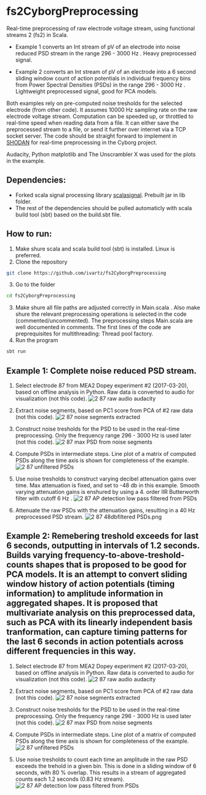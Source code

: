 # fs2CyborgPreprocessing
Real-time preprocessing of raw electrode voltage stream, using functional streams 2 (fs2) in Scala.

* Example 1 converts an Int stream of pV of an electrode into noise reduced PSD stream in the range 296 - 3000 Hz . Heavy preprocessed signal.

* Example 2 converts an Int stream of pV of an electrode into a 6 second sliding window count of action potentials in individual frequency bins from Power Spectral Densities (PSDs) in the range 296 - 3000 Hz . Lightweight preprocessed signal, good for PCA models.

Both examples rely on pre-computed noise tresholds for the selected electrode (from other code). It assumes 10000 Hz sampling rate on the raw electrode voltage stream.
Computation can be speeded up, or throttled to real-time speed when reading data from a file. It can either save the preprocessed stream to a file, or send it further over internet via a TCP socket server.
The code should be straight forward to implement in [SHODAN](https://github.com/PeterAaser/SHODAN) for real-time preprocessing
in the Cyborg project.

Audacity, Python matplotlib and The Unscrambler X was used for the plots in the example.

## Dependencies:

* Forked scala signal processing library [scalasignal](https://github.com/ivartz/scalasignal). Prebuilt jar in lib folder.
* The rest of the dependencies should be pulled automaticly with scala build tool (sbt) based on the build.sbt file.

## How to run:
1. Make shure scala and scala build tool (sbt) is installed. Linux is preferred.
2. Clone the repository
```bash
git clone https://github.com/ivartz/fs2CyborgPreprocessing
```
3. Go to the folder
```bash
cd fs2CyborgPreprocessing
```
3. Make shure all file paths are adjusted correctly in Main.scala .
   Also make shure the relevant preprocessing operations is selected in the code (commented/uncommented).
   The preprocessing steps Main.scala are well documented in comments. The first lines of the code are preprequisites for multithreading: Thread pool factory.
4. Run the program
```bash
sbt run
```
## Example 1: Complete noise reduced PSD stream.

1. Select electrode 87 from MEA2 Dopey experiment #2 (2017-03-20), based on offline analysis in Python. Raw data is converted to audio for visualization (not this code).
![2 87 raw audio audacity](/img/2_87_raw_audio_audacity.png)

2. Extract noise segments, based on PC1 score from PCA of #2 raw data (not this code).
![2 87 noise segments extracted](/img/2_87_noise_segments_extracted.png)

3. Construct noise tresholds for the PSD to be used in the real-time preprocessing. Only the frequency range 296 - 3000 Hz is used later (not this code).
![2 87 max PSD from noise segments](/img/2_87_max_PSD_from_noise_segments.png)

4. Compute PSDs in intermediate steps. Line plot of a matrix of computed PSDs along the time axis is shown for completeness of the example.
![2 87 unfiltered PSDs](/img/2_87_unfiltered_PSDs.png)

5. Use noise tresholds to construct varying decibel attenuation gains over time. Max attenuation is fixed, and set to -48 db in this example. Smooth varying attenuation gains is enshured by using a 4. order IIR Butterworth filter with cutoff 6 Hz .
![2 87 AP detection low pass filtered from PSDs](/img/2_87_AP_detection_low_pass_filtered_from_PSDs.png)

6. Attenuate the raw PSDs with the attenuation gains, resulting in a 40 Hz preprocessed PSD stream.
![2 87 48dbfiltered PSDs.png](/img/2_87_48dbfiltered_PSDs.png)


## Example 2: Remebering treshold exceeds for last 6 seconds, outputting in intervals of 1.2 seconds. Builds varying frequency-to-above-treshold-counts shapes that is proposed to be good for PCA models. It is an attempt to convert sliding window history of action potentials (timing information) to amplitude information in aggregated shapes. It is proposed that multivariate analysis on this preprocessed data, such as PCA with its linearly independent basis tranformation, can capture timing patterns for the last 6 seconds in action potentials across different frequencies in this way.

1. Select electrode 87 from MEA2 Dopey experiment #2 (2017-03-20), based on offline analysis in Python. Raw data is converted to audio for visualization (not this code).
![2 87 raw audio audacity](/img/2_87_raw_audio_audacity.png)

2. Extract noise segments, based on PC1 score from PCA of #2 raw data (not this code).
![2 87 noise segments extracted](/img/2_87_noise_segments_extracted.png)

3. Construct noise tresholds for the PSD to be used in the real-time preprocessing. Only the frequency range 296 - 3000 Hz is used later (not this code).
![2 87 max PSD from noise segments](/img/2_87_max_PSD_from_noise_segments.png)

4. Compute PSDs in intermediate steps. Line plot of a matrix of computed PSDs along the time axis is shown for completeness of the example.
![2 87 unfiltered PSDs](/img/2_87_unfiltered_PSDs.png)

5. Use noise tresholds to count each time an amplitude in the raw PSD exceeds the trehold in a given bin. This is done in a sliding window of 6 seconds, with 80 % overlap. This results in a stream of aggregated counts each 1.2 seconds (0.83 Hz stream).
![2 87 AP detection low pass filtered from PSDs](/img/2_87_AP_detection_from_PSDs_sliding_6s_windows.png)



